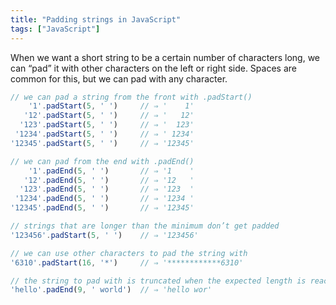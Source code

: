 ```yaml
---
title: "Padding strings in JavaScript"
tags: ["JavaScript"]
---
```

When we want a short string to be a certain number of characters long, we can “pad” it with other characters on the left or right side. Spaces are common for this, but we can pad with any character.

```js
// we can pad a string from the front with .padStart()
    '1'.padStart(5, ' ')     // ⇒ '    1'
   '12'.padStart(5, ' ')     // ⇒ '   12'
  '123'.padStart(5, ' ')     // ⇒ '  123'
 '1234'.padStart(5, ' ')     // ⇒ ' 1234'
'12345'.padStart(5, ' ')     // ⇒ '12345'

// we can pad from the end with .padEnd()
    '1'.padEnd(5, ' ')       // ⇒ '1    '
   '12'.padEnd(5, ' ')       // ⇒ '12   '
  '123'.padEnd(5, ' ')       // ⇒ '123  '
 '1234'.padEnd(5, ' ')       // ⇒ '1234 '
'12345'.padEnd(5, ' ')       // ⇒ '12345'

// strings that are longer than the minimum don’t get padded
'123456'.padStart(5, ' ')    // ⇒ '123456'

// we can use other characters to pad the string with
'6310'.padStart(16, '*')     // ⇒ '************6310'

// the string to pad with is truncated when the expected length is reached
'hello'.padEnd(9, ' world')  // ⇒ 'hello wor'
```
